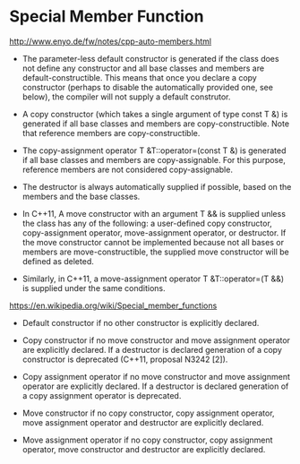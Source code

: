 
# Special Member Function

http://www.enyo.de/fw/notes/cpp-auto-members.html 

- The parameter-less default constructor is generated if the class does not define any constructor and all base classes and members are default-constructible. This means that once you declare a copy constructor (perhaps to disable the automatically provided one, see below), the compiler will not supply a default construtor.

- A copy constructor (which takes a single argument of type const T &) is generated if all base classes and members are copy-constructible. Note that reference members are copy-constructible.

- The copy-assignment operator T &T::operator=(const T &) is generated if all base classes and members are copy-assignable. For this purpose, reference members are not considered copy-assignable.

- The destructor is always automatically supplied if possible, based on the members and the base classes.

- In C++11, A move constructor with an argument T && is supplied unless the class has any of the following: a user-defined copy constructor, copy-assignment operator, move-assignment operator, or destructor. If the move constructor cannot be implemented because not all bases or members are move-constructible, the supplied move constructor will be defined as deleted.

- Similarly, in C++11, a move-assignment operator T &T::operator=(T &&) is supplied under the same conditions.

https://en.wikipedia.org/wiki/Special_member_functions

- Default constructor if no other constructor is explicitly declared.

- Copy constructor if no move constructor and move assignment operator are explicitly declared. If a destructor is declared generation of a copy constructor is deprecated (C++11, proposal N3242 [2]).

- Copy assignment operator if no move constructor and move assignment operator are explicitly declared. If a destructor is declared generation of a copy assignment operator is deprecated.

- Move constructor if no copy constructor, copy assignment operator, move assignment operator and destructor are explicitly declared.

- Move assignment operator if no copy constructor, copy assignment operator, move constructor and destructor are explicitly declared.
